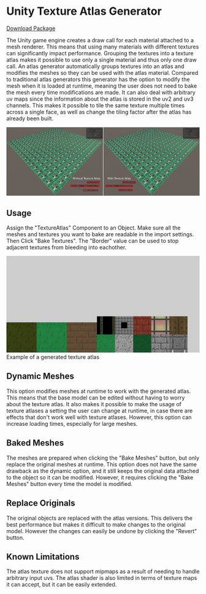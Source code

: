 # Unity Texture Atlas Generator

[Download Package](https://github.com/danielklisch/unity_texture_atlas/raw/main/dynamic_texture_atlas.unitypackage)

The Unity game engine creates a draw call for each material attached to a mesh renderer. This means that using many materials with different textures can significantly impact performance. Grouping the textures into a texture atlas makes it possible to use only a single material and thus only one draw call. An atlas generator automatically groups textures into an atlas and modifies the meshes so they can be used with the atlas material. Compared to traditional atlas generators this generator has the option to modify the mesh when it is loaded at runtime, meaning the user does not need to bake the mesh every time modifications are made. It can also deal with arbitrary uv maps since the information about the atlas is stored in the uv2 and uv3 channels. This makes it possible to tile the same texture multiple times across a single face, as well as change the tiling factor after the atlas has already been built.

<img src='figures/example.PNG'/>

## Usage

Assign the "TextureAtlas" Component to an Object. Make sure all the meshes and textures you want to bake are readable in the import settings. Then Click "Bake Textures". The "Border" value can be used to stop adjacent textures from bleeding into eachother.

<img src='figures/atlas.PNG'/>
Example of a generated texture atlas

## Dynamic Meshes
This option modifies meshes at runtime to work with the generated atlas. This means that the base model can be edited without having to worry about the texture atlas. It also makes it possible to make the usage of texture atlases a setting the user can change at runtime, in case there are effects that don't work well with texture atlases. However, this option can increase loading times, especially for large meshes.

## Baked Meshes
The meshes are prepared when clicking the "Bake Meshes" button, but only replace the original meshes at runtime. This option does not have the same drawback as the dynamic option, and it still keeps the original data attached to the object so it can be modified. However, it requires clicking the "Bake Meshes" button every time the model is modified.

## Replace Originals
The original objects are replaced with the atlas versions. This delivers the best performance but makes it difficult to make changes to the original model. However the changes can easily be undone by clicking the "Revert" button.

## Known Limitations
The atlas texture does not support mipmaps as a result of needing to handle arbitrary input uvs. The atlas shader is also limited in terms of texture maps it can accept, but it can be easily extended.
